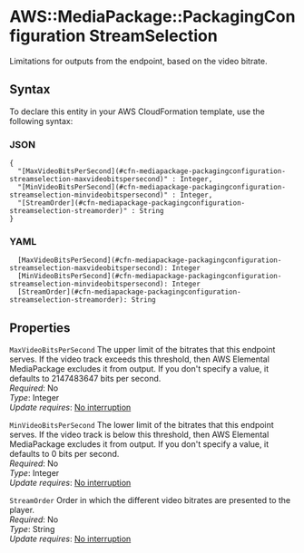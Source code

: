 # AWS::MediaPackage::PackagingConfiguration StreamSelection<a name="aws-properties-mediapackage-packagingconfiguration-streamselection"></a>

Limitations for outputs from the endpoint, based on the video bitrate\. 

## Syntax<a name="aws-properties-mediapackage-packagingconfiguration-streamselection-syntax"></a>

To declare this entity in your AWS CloudFormation template, use the following syntax:

### JSON<a name="aws-properties-mediapackage-packagingconfiguration-streamselection-syntax.json"></a>

```
{
  "[MaxVideoBitsPerSecond](#cfn-mediapackage-packagingconfiguration-streamselection-maxvideobitspersecond)" : Integer,
  "[MinVideoBitsPerSecond](#cfn-mediapackage-packagingconfiguration-streamselection-minvideobitspersecond)" : Integer,
  "[StreamOrder](#cfn-mediapackage-packagingconfiguration-streamselection-streamorder)" : String
}
```

### YAML<a name="aws-properties-mediapackage-packagingconfiguration-streamselection-syntax.yaml"></a>

```
  [MaxVideoBitsPerSecond](#cfn-mediapackage-packagingconfiguration-streamselection-maxvideobitspersecond): Integer
  [MinVideoBitsPerSecond](#cfn-mediapackage-packagingconfiguration-streamselection-minvideobitspersecond): Integer
  [StreamOrder](#cfn-mediapackage-packagingconfiguration-streamselection-streamorder): String
```

## Properties<a name="aws-properties-mediapackage-packagingconfiguration-streamselection-properties"></a>

`MaxVideoBitsPerSecond`  <a name="cfn-mediapackage-packagingconfiguration-streamselection-maxvideobitspersecond"></a>
The upper limit of the bitrates that this endpoint serves\. If the video track exceeds this threshold, then AWS Elemental MediaPackage excludes it from output\. If you don't specify a value, it defaults to 2147483647 bits per second\.   
*Required*: No  
*Type*: Integer  
*Update requires*: [No interruption](https://docs.aws.amazon.com/AWSCloudFormation/latest/UserGuide/using-cfn-updating-stacks-update-behaviors.html#update-no-interrupt)

`MinVideoBitsPerSecond`  <a name="cfn-mediapackage-packagingconfiguration-streamselection-minvideobitspersecond"></a>
The lower limit of the bitrates that this endpoint serves\. If the video track is below this threshold, then AWS Elemental MediaPackage excludes it from output\. If you don't specify a value, it defaults to 0 bits per second\.   
*Required*: No  
*Type*: Integer  
*Update requires*: [No interruption](https://docs.aws.amazon.com/AWSCloudFormation/latest/UserGuide/using-cfn-updating-stacks-update-behaviors.html#update-no-interrupt)

`StreamOrder`  <a name="cfn-mediapackage-packagingconfiguration-streamselection-streamorder"></a>
Order in which the different video bitrates are presented to the player\.  
*Required*: No  
*Type*: String  
*Update requires*: [No interruption](https://docs.aws.amazon.com/AWSCloudFormation/latest/UserGuide/using-cfn-updating-stacks-update-behaviors.html#update-no-interrupt)